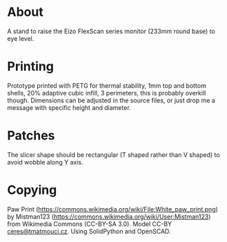 # About

A stand to raise the Eizo FlexScan series monitor (233mm round base) to eye level.

# Printing

Prototype printed with PETG for thermal stability, 1mm top and bottom shells,
20% adaptive cubic infill, 3 perimeters, this is probably overkill though.
Dimensions can be adjusted in the source files, or just drop me a message
with specific height and diameter.

# Patches

The slicer shape should be rectangular (T shaped rather than V shaped) to avoid wobble along Y axis.

# Copying

Paw Print (https://commons.wikimedia.org/wiki/File:White_paw_print.png) by Mistman123 (https://commons.wikimedia.org/wiki/User:Mistman123) from Wikimedia Commons (CC-BY-SA 3.0).
Model CC-BY ceres@tmatmouci.cz.
Using SolidPython and OpenSCAD.
